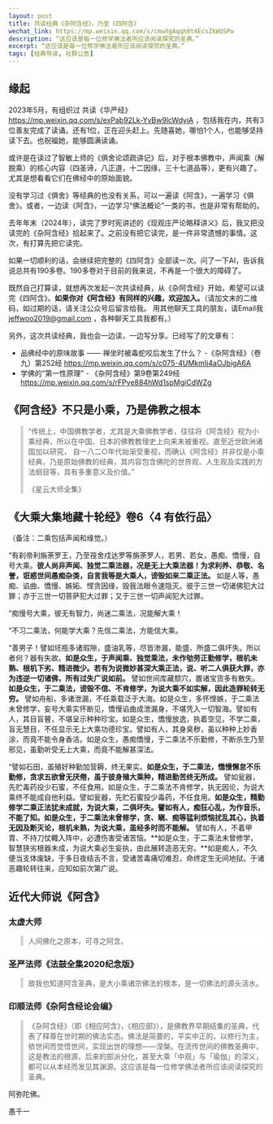 ```yaml
---
layout: post
title: 共读经典《杂阿含经》，乃至《四阿含》
wechat_link: https://mp.weixin.qq.com/s/cmwXgAqqh8t4EcsZkWUSPw
description: “这应该是每一位修学佛法者所应该阅读探究的圣典。”
excerpt: “这应该是每一位修学佛法者所应该阅读探究的圣典。”
tags: [经典导读, 社群公告]
---
```


## 缘起

2023年5月，有组织过 共读《华严经》 https://mp.weixin.qq.com/s/exPab92Lk-YvBw9lcWdyiA ，包括我在内，共有3位善友完成了读诵。还有1位，正在迎头赶上。先随喜她，哪怕1个人，也能够坚持读下去。也祝福她，能够圆满读诵。

或许是在读过了智敏上师的《俱舍论颂疏讲记》后，对于根本佛教中，声闻乘（解脱乘）的核心内容（四圣谛，八正道，十二因缘，三十七道品等），更有兴趣了。尤其是想看看它们在佛经中的原始面貌。

没有学习过《俱舍》等经典的也没有关系，可以一遍读《阿含》，一遍学习《俱舍》。或者，一边读《阿含》，一边学习“佛法概论”一类的书，也是非常有帮助的。

去年年末（2024年），读完了罗时宪讲述的《现观庄严论略释讲义》后，我又把没读完的《杂阿含经》拾起来了。之前没有把它读完，是一件非常遗憾的事情。这次，有打算先把它读完。

如果一切顺利的话，会继续把完整的《四阿含》全部读一次。问了一下AI，告诉我说总共有190多卷。190多卷对于目前的我来说，不再是一个很大的障碍了。

既然自己打算读，就想再次发起一次共读经典，从《杂阿含经》开始，希望可以读完《四阿含》。**如果你对《阿含经》有同样的兴趣，欢迎加入。**（请加文末的二维码，如过期的话，请关注公众号后留言给我。 用其他聊天工具的朋友，请Email我 jeffwoo2019@gmail.com ，各种聊天工具我都有。）

另外，这次共读经典，我也会一边读，一边写分享。已经写了的文章有：
* 品佛经中的原味故事 —— 禅坐时被毒蛇咬后发生了什么？
  -《杂阿含经》（卷九）第252经 https://mp.weixin.qq.com/s/c075-4UMkmIj4aOJbigA6A
* 学佛的“第一性原理” - 《杂阿含经》第9卷第249经 https://mp.weixin.qq.com/s/rFPye884hWd1spMgiCdWZg


## 《阿含经》不只是小乘，乃是佛教之根本

> “传统上，中国佛教学者，尤其是大乘佛教学者，往往将《阿含经》视为小乘经典，所以在中国、日本的佛教教理史上向来未被重视。直至近世欧洲诸国加以研究， 自一八二○年代始渐受重视，而确认《阿含经》并非仅是小乘经典，乃是原始佛教的经典，其内容包含佛陀的世界观、人生观及实践的方法纲目等，具有多重意义及价值。” 
>
>《星云大师全集》

## 《大乘大集地藏十轮经》卷6〈4 有依行品〉

（备注：二乘包括声闻和缘觉。）

“有刹帝利旃荼罗王，乃至茷舍戍达罗等旃荼罗人，若男、若女，愚痴、憍慢，自号大乘。**彼人尚非声闻、独觉二乘法器，况是无上大乘法器！为求利养、恭敬、名誉，诳惑世间愚痴杂类，自言我等是大乘人，谤毁如来二乘正法。** 如是人等，愚痴、谄曲、憍慢、嫉妬、悭贪因缘，毁我法眼令速隐灭。彼于三世一切诸佛犯大过罪；亦于三世一切菩萨犯大过罪；又于三世一切声闻犯大过罪。

“痴慢号大乘，彼无有智力，尚迷二乘法，况能解大乘！

“不习二乘法，何能学大乘？先信二乘法，方能信大乘。

“善男子！譬如坯瓶多诸瑕隙，盛油乳等，尽皆渗漏，能盛、所盛二俱坏失。所以者何？器有失故。**如是众生，于声闻乘、独觉乘法，未作劬劳正勤修学，根机未熟、根机下劣、精进微少。若有为说微妙甚深大乘正法，说、听二人俱获大罪，亦为违逆一切诸佛，所有过失广说如前。** 譬如世间库藏颓穴，置诸宝货多有散失。**如是众生，于二乘法，谤毁不信、不肯修学，为说大乘不如实解，因此造罪轮转无穷。** 譬如舟船，多诸泄漏，不任乘载泛于大海。如是众生，多怀悭嫉，于二乘法未曾修学，妄号大乘实怀断见，憍慢谄曲成泄漏身，不堪凭入一切智海。譬如有人，其目盲瞽，不堪呈示种种珍宝。如是众生，憍慢放逸，执着空见，不学二乘，盲无慧目，不任显示无上大乘功德珍宝。譬如有人，其身臭秽，虽以种种上妙香涂，而竟不能令身香洁。如是众生，愚痴憍慢，于二乘法不乐勤修，不断杀生乃至邪见，虽勤听受无上大乘，而竟不能解甚深法。

“譬如石田，虽殖好种勤加营耨，终无果实。**如是众生，于二乘法，憍慢懈怠不乐勤修，贪求五欲曾无厌倦，虽于彼身殖大乘种，精进勤苦终无所成。** 譬如瓮器，先贮毒药投少石蜜，不任食用。如是众生，于二乘法不肯修学，执无因论，为说大乘终不能成自他利益。譬如瓮器，先贮石蜜投少毒药，不任食用。**如是众生，精勤修学二乘正法犹未成就，为说大乘，二俱坏失。譬如有人，痴狂心乱，为作音乐，不能了知。如是众生，于二乘法未曾修学，贪、瞋、痴等猛利烦恼扰乱其心，执着无因及断灭论，根机未熟，为说大乘，虽经多时而不能解。** 譬如有人，不着甲胄、不持刀仗輙入阵中，必遭伤害受诸苦恼。**如是众生，于二乘法未曾修学，智慧狭劣根器未成，为说大乘必生妄执，由此展转造恶无穷。**如是痴人，不久便当支体废缺，于多日夜结舌不言，受诸苦毒痛切难忍，命终定生无间地狱。于诸恶趣轮转往来，应知如前次第广说。

## 近代大师说《阿含》

<style>
blockquote {
  background-color: white; border-left: 5px solid lightgray; padding-left: 10px; 
}
</style>

### 太虚大师
> 人间佛化之原本，可寻之阿含。

### 圣严法师《法鼓全集2020纪念版》
> 故我也知道阿含圣典，是大小乘诸宗佛法的根本，是一切佛法的源头活水。

### 印顺法师《杂阿含经论会编》
> 《杂阿含经》（即《相应阿含》，《相应部》），是佛教界早期结集的圣典，代表了释尊在世时期的佛法实态。佛法是简要的，平实中正的，以修行为主，依世间而觉悟世间，实现出世的理想——涅槃。在流传世间的佛教圣典中，这是教法的根源，后来的部派分化，甚至大乘「中观」与「瑜伽」的深义，都可以从本经而发见其渊源。这应该是每一位修学佛法者所应该阅读探究的圣典。


阿弥陀佛。

愚千一

